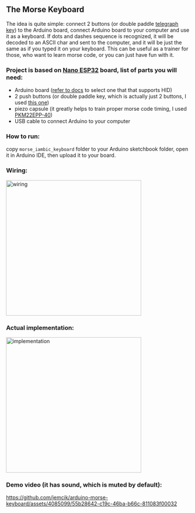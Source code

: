 ## The Morse Keyboard
The idea is quite simple: connect 2 buttons (or double paddle [telegraph key](https://en.wikipedia.org/wiki/Telegraph_key)) to the Arduino board, 
connect Arduino board to your computer and use it as a keyboard.
If dots and dashes sequence is recognized, it will be decoded to an ASCII char and sent to the computer,
and it will be just the same as if you typed it on your keyboard.
This can be useful as a trainer for those, who want to learn morse code, or you can just have fun with it.

### Project is based on [Nano ESP32](https://docs.arduino.cc/hardware/nano-esp32/) board, list of parts you will need:
- Arduino board ([refer to docs](https://www.arduino.cc/reference/en/language/functions/usb/keyboard/) to select one that that supports HID)
- 2 push buttons (or double paddle key, which is actually just 2 buttons, I used [this one](https://www.ebay.com/itm/386997549076))
- piezo capsule (it greatly helps to train proper morse code timing, I used [PKM22EPP-40](https://www.murata.com/products/productdetail?partno=PKM22EPPH4001-B0))
- USB cable to connect Arduino to your computer

### How to run:
copy `morse_iambic_keyboard` folder to your Arduino sketchbook folder, open it in Arduino IDE, then upload it to your board.

### Wiring:
<img width="370" alt="wiring" src="https://github.com/jemcik/arduino-morse-keyboard/assets/4085099/45395f8c-7f01-4ade-8606-d3d7793394d1">

### Actual implementation:
<img width="370" alt="implementation" src="https://github.com/jemcik/arduino-morse-keyboard/assets/4085099/a3df8dd8-782d-4f6f-8844-486ec534b3ef">

### Demo video (it has sound, which is muted by default):
https://github.com/jemcik/arduino-morse-keyboard/assets/4085099/55b28642-c19c-46ba-b66c-811083f00032
